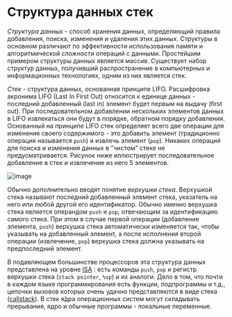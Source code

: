 # Структура данных стек

_Структура данных_ - способ хранения данных, определяющий правила добавления, поиска, изменения и удаления этих данных. Структуры в основном различают по эффективности использования памяти и алгоритмической сложности операций с данными. Простейшим примером структуры данных является
массив. Существует набор структур данных, получивший распространение в компьютерных и информационных технологиях, одним из них является стек.

_Стек_ - структура данных, основанная принципе LIFO. Расшифровка акронима LIFO (Last In First Out) относится к единице данных - последний
добавленный (last in) элемент будет первым на выдачу (first out). При последовательном добавлении нескольких элементов данных в LIFO
извлекаться они будут в порядке, обратном порядку добавления. Основанный на принципе LIFO стек определяет всего две операции для изменения
своего содержимого - это добавить элемент (традиционно операция называется `push`) и извлечь элемент (`pop`). Никаких операций для поиска и
изменения данных в "чистом" стеке не предусматривается. Рисунок ниже иллюстрирует последовательное добавление в стек и извлечение из него 5
элементов.

![image](https://github.com/czertyaka/prosoft-c-stack/assets/69390349/d2811f23-7f76-463f-81a9-a57a1066815e)

Обычно дополнительно вводят понятие _верхушки стека_. Верхушкой стека называют последний добавленный элемент стека, указатель на него или любой другой его идентификатор. Обычно именно верхушка стека является операндом `push` и `pop`, отвечающим за идентификацию самого стека. При этом в случае первой операции (добавление элемента, `push`) верхушка стека автоматически изменяется так, чтобы указывать на добавленный
элемент, а после исполнения второй операции (извлечение, `pop`) верхушка стека должна указывать на предпоследний элемент.

В подавляющем большинстве процессоров эта структура данных представлена на уровне [ISA](https://ru.wikipedia.org/wiki/%D0%90%D1%80%D1%85%D0%B8%D1%82%D0%B5%D0%BA%D1%82%D1%83%D1%80%D0%B0_%D0%BD%D0%B0%D0%B1%D0%BE%D1%80%D0%B0_%D0%BA%D0%BE%D0%BC%D0%B0%D0%BD%D0%B4)
: есть команды `push`, `pop` и регистр верхушки стека (`stack pointer`, `%sp`) и их аналоги. Дело в том, что почти в каждом языке 
программирования есть функции, подпрограммы и т.д., цепочки вызовов которых очень удачно представляются в виде стека ([callstack](https://ru.wikipedia.org/wiki/%D0%A1%D1%82%D0%B5%D0%BA_%D0%B2%D1%8B%D0%B7%D0%BE%D0%B2%D0%BE%D0%B2)). В стек я́дра операционных систем
могут складывать прерывания, ядро и обычные программы - локальные переменные.
